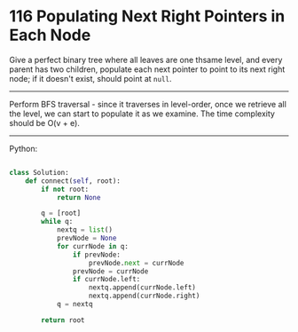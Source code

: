 116 Populating Next Right Pointers in Each Node
===============================================

Give a perfect binary tree where all leaves are one thsame level, and every
parent has two children, populate each next pointer to point to its next right
node; if it doesn't exist, should point at `null`.

---

Perform BFS traversal - since it traverses in level-order, once we retrieve all
the level, we can start to populate it as we examine. The time complexity
should be O(v + e).

---

Python:

```python

class Solution:
    def connect(self, root):
        if not root:
            return None

        q = [root]
        while q:
            nextq = list()
            prevNode = None
            for currNode in q:
                if prevNode:
                    prevNode.next = currNode
                prevNode = currNode
                if currNode.left:
                    nextq.append(currNode.left)
                    nextq.append(currNode.right)
            q = nextq

        return root
```
